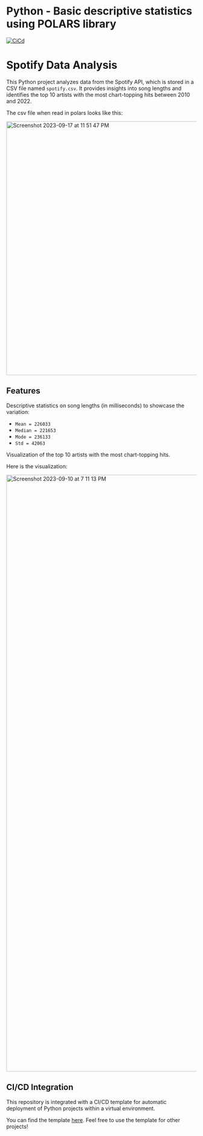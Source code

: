 # Python - Basic descriptive statistics using POLARS library

[![CiCd](https://github.com/nogibjj/fj49_week3_ds_polars/actions/workflows/cicd.yml/badge.svg)](https://github.com/nogibjj/fj49_week3_ds_polars/actions/workflows/cicd.yml)

# Spotify Data Analysis

This Python project analyzes data from the Spotify API, which is stored in a CSV file named `spotify.csv`. It provides insights into song lengths and identifies the top 10 artists with the most chart-topping hits between 2010 and 2022.

The csv file when read in polars looks like this:

<img width="672" alt="Screenshot 2023-09-17 at 11 51 47 PM" src="https://github.com/nogibjj/fj49_week3_ds_polars/assets/101464414/20eb5bb4-4c58-487e-b674-f0b1bc232d56">



## Features

Descriptive statistics on song lengths (in milliseconds) to showcase the variation:

- `Mean = 226033`
- `Median = 221653`
- `Mode = 236133`
- `Std = 42063`

Visualization of the top 10 artists with the most chart-topping hits.

Here is the visualization:

<img width="1580" alt="Screenshot 2023-09-10 at 7 11 13 PM" src="https://github.com/nogibjj/fj49_week2_ds/assets/101464414/cfc958df-4041-4c8f-be86-ab6885a69074">




## CI/CD Integration

This repository is integrated with a CI/CD template for automatic deployment of Python projects within a virtual environment. 

You can find the template [here]([https://github.com/farazjawedd/python-template-ids706]). Feel free to use the template for other projects!

